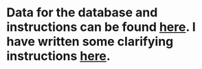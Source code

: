 # Data for the database and instructions can be found [here](https://github.com/dlbunker/ps-first-spring-boot-app). I have written some clarifying instructions [here](https://www.clbmrlsportfolio.com/2021/01/connecting-your-spring-api-to-postgres.html).
